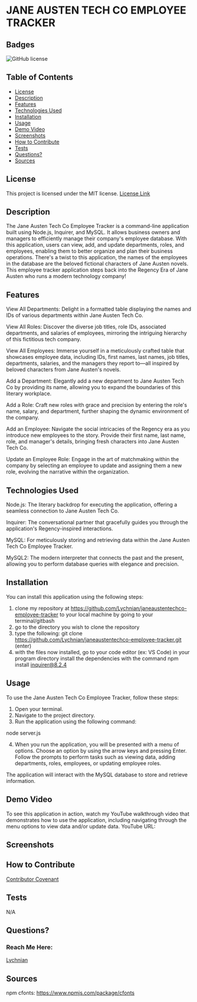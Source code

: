 # JANE AUSTEN TECH CO EMPLOYEE TRACKER


## Badges
![GitHub license](https://img.shields.io/badge/license-MIT-blue.svg)


## Table of Contents
* [License](#license)
* [Description](#description)
* [Features](#features)
* [Technologies Used](#technologies-used)
* [Installation](#installation)
* [Usage](#usage)
* [Demo Video](#demo-video)
* [Screenshots](#screenshots)
* [How to Contribute](#how-to-contribute)
* [Tests](#tests)
* [Questions?](#questions)
* [Sources](#sources)


## License
This project is licensed under the MIT license.
[License Link](https://opensource.org/licenses/MIT)


## Description
The Jane Austen Tech Co Employee Tracker is a command-line application built using Node.js, Inquirer, and MySQL. It allows business owners and managers to efficiently manage their company's employee database. With this application, users can view, add, and update departments, roles, and employees, enabling them to better organize and plan their business operations. There's a twist to this application, the names of the employees in the database are the beloved fictional characters of Jane Austen novels. This employee tracker application steps back into the Regency Era of Jane Austen who runs a modern technology company! 


## Features 
View All Departments: Delight in a formatted table displaying the names and IDs of various departments within Jane Austen Tech Co.

View All Roles: Discover the diverse job titles, role IDs, associated departments, and salaries of employees, mirroring the intriguing hierarchy of this fictitious tech company.

View All Employees: Immerse yourself in a meticulously crafted table that showcases employee data, including IDs, first names, last names, job titles, departments, salaries, and the managers they report to—all inspired by beloved characters from Jane Austen's novels.

Add a Department: Elegantly add a new department to Jane Austen Tech Co by providing its name, allowing you to expand the boundaries of this literary workplace.

Add a Role: Craft new roles with grace and precision by entering the role's name, salary, and department, further shaping the dynamic environment of the company.

Add an Employee: Navigate the social intricacies of the Regency era as you introduce new employees to the story. Provide their first name, last name, role, and manager's details, bringing fresh characters into Jane Austen Tech Co.

Update an Employee Role: Engage in the art of matchmaking within the company by selecting an employee to update and assigning them a new role, evolving the narrative within the organization.


## Technologies Used

Node.js: The literary backdrop for executing the application, offering a seamless connection to Jane Austen Tech Co.

Inquirer: The conversational partner that gracefully guides you through the application's Regency-inspired interactions.

MySQL:  For meticulously storing and retrieving data within the Jane Austen Tech Co Employee Tracker.

MySQL2: The modern interpreter that connects the past and the present, allowing you to perform database queries with elegance and precision.



## Installation
You can install this application using the following steps:

1. clone my repository at https://github.com/Lychnian/janeaustentechco-employee-tracker to your local machine by going to your terminal/gitbash
2. go to the directory you wish to clone the repository
3. type the following: git clone https://github.com/Lychnian/janeaustentechco-employee-tracker.git (enter)
4. with the files now installed, go to your code editor (ex: VS Code) in your program directory install the dependencies with the command npm install inquirer@8.2.4


## Usage
To use the Jane Austen Tech Co Employee Tracker, follow these steps:

1. Open your terminal.
2. Navigate to the project directory.
3. Run the application using the following command:

 node server.js

4. When you run the application, you will be presented with a menu of options. Choose an option by using the arrow keys and pressing Enter.
Follow the prompts to perform tasks such as viewing data, adding departments, roles, employees, or updating employee roles.

The application will interact with the MySQL database to store and retrieve information.


## Demo Video
To see this application in action, watch my YouTube walkthrough video that demonstrates how to use the application, including navigating through the menu options to view data and/or update data. YouTube URL:


## Screenshots


  
## How to Contribute
[Contributor Covenant](https://www.contributor-covenant.org/)  

  
## Tests
N/A


## Questions?
### Reach Me Here: 
[Lychnian](https://github.com/Lychnian)


## Sources

npm cfonts: https://www.npmjs.com/package/cfonts
